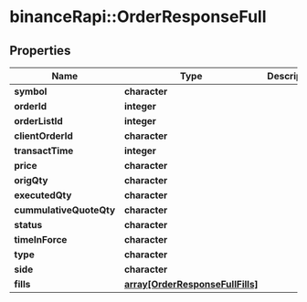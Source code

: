 # binanceRapi::OrderResponseFull


## Properties
Name | Type | Description | Notes
------------ | ------------- | ------------- | -------------
**symbol** | **character** |  | 
**orderId** | **integer** |  | 
**orderListId** | **integer** |  | 
**clientOrderId** | **character** |  | 
**transactTime** | **integer** |  | 
**price** | **character** |  | 
**origQty** | **character** |  | 
**executedQty** | **character** |  | 
**cummulativeQuoteQty** | **character** |  | 
**status** | **character** |  | 
**timeInForce** | **character** |  | 
**type** | **character** |  | 
**side** | **character** |  | 
**fills** | [**array[OrderResponseFullFills]**](orderResponseFull_fills.md) |  | 


